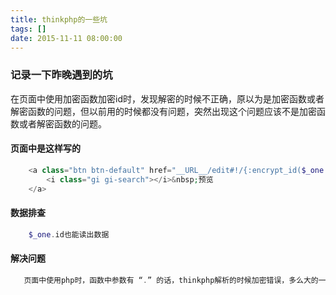 ```yaml
---
title: thinkphp的一些坑
tags: []
date: 2015-11-11 08:00:00
---
```


### 记录一下昨晚遇到的坑

在页面中使用加密函数加密id时，发现解密的时候不正确，原以为是加密函数或者解密函数的问题，但以前用的时候都没有问题，突然出现这个问题应该不是加密函数或者解密函数的问题。


#### 页面中是这样写的
``` php
    <a class="btn btn-default" href="__URL__/edit#!/{:encrypt_id($_one.id)}/step4" title="查看">
        <i class="gi gi-search"></i>&nbsp;预览
    </a>
```

#### 数据排查
``` php
    $_one.id也能读出数据
```


#### 解决问题
``` php
   页面中使用php时，函数中参数有 “.” 的话，thinkphp解析的时候加密错误，多么大的一个坑啊，改为$_one['id']就好
```
